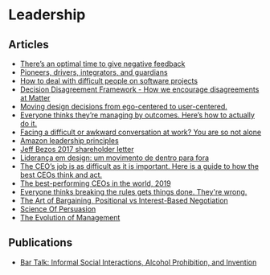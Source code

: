 # Leadership

## Articles

- [There’s an optimal time to give negative feedback](https://qz.com/work/1388077/theres-an-optimal-time-to-give-negative-feedback/)
- [Pioneers, drivers, integrators, and guardians](https://hbr.org/2017/03/the-new-science-of-team-chemistry)
- [How to deal with difficult people on software projects](https://www.howtodeal.dev/)
- [Decision Disagreement Framework - How we encourage disagreements at Matter](https://matterapp.com/blog/decision-disagreement-framework-how-we-encourage-disagreements-at-matter/)
- [Moving design decisions from ego-centered to user-centered.](https://www.kevinrichard.ch/moving-design-decisions-from-ego-centered-to-user-centered/)
- [Everyone thinks they’re managing by outcomes. Here’s how to actually do it.](https://www.producttalk.org/2019/10/managing-outcomes/)
- [Facing a difficult or awkward conversation at work? You are so not alone](https://qz.com/1055305/facing-a-difficult-or-awkward-conversation-at-work-you-are-so-not-alone/)
- [Amazon leadership principles](https://www.amazon.jobs/en/principles)
- [Jeff Bezos 2017 shareholder letter](https://www.sec.gov/Archives/edgar/data/1018724/000119312517120198/d373368dex991.htm)
- [Liderança em design: um movimento de dentro para fora](https://brasil.uxdesign.cc/lideran%C3%A7a-em-design-um-movimento-de-dentro-para-fora-ed19c0bea273)
- [The CEO’s job is as difficult as it is important. Here is a guide to how the best CEOs think and act.](https://www.mckinsey.com/business-functions/strategy-and-corporate-finance/our-insights/the-mindsets-and-practices-of-excellent-ceos)
- [The best-performing CEOs in the world, 2019](https://hbr.org/2019/11/the-ceo-100-2019-edition)
- [Everyone thinks breaking the rules gets things done. They're wrong.](https://io9.gizmodo.com/everyone-thinks-breaking-the-rules-gets-things-done-th-1688411972)
- [The Art of Bargaining, Positional vs Interest-Based Negotiation](https://f3fundit.com/the-art-of-bargaining-positional-vs-interest-based-negotiation/)
- [Science Of Persuasion](https://www.youtube.com/watch?v=cFdCzN7RYbw)
- [The Evolution of Management](https://queue.acm.org/detail.cfm?id=3350548)

## Publications

- [Bar Talk: Informal Social Interactions, Alcohol
Prohibition, and Invention](https://economics.yale.edu/sites/default/files/bar_talk_10_19_ada-ns.pdf)
